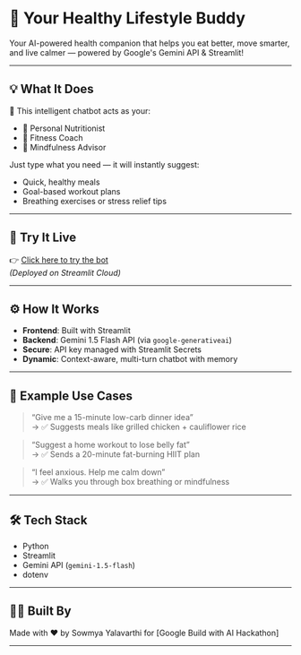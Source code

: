 # 🍏 Your Healthy Lifestyle Buddy

Your AI-powered health companion that helps you eat better, move smarter, and live calmer — powered by Google's Gemini API & Streamlit!



---

## 💡 What It Does

🧠 This intelligent chatbot acts as your:

- 🥗 Personal Nutritionist  
- 💪 Fitness Coach  
- 🧘 Mindfulness Advisor  

Just type what you need — it will instantly suggest:

- Quick, healthy meals
- Goal-based workout plans
- Breathing exercises or stress relief tips

---

## 🚀 Try It Live

👉 [Click here to try the bot](https://sowmyayalavarthi-healthy-lifestyle-buddy-app-nn5ejv.streamlit.app/)  
*(Deployed on Streamlit Cloud)*

---

## ⚙️ How It Works

- **Frontend**: Built with Streamlit
- **Backend**: Gemini 1.5 Flash API (via `google-generativeai`)
- **Secure**: API key managed with Streamlit Secrets
- **Dynamic**: Context-aware, multi-turn chatbot with memory

---

## 🧪 Example Use Cases

> “Give me a 15-minute low-carb dinner idea”  
> → ✅ Suggests meals like grilled chicken + cauliflower rice

> “Suggest a home workout to lose belly fat”  
> → ✅ Sends a 20-minute fat-burning HIIT plan

> “I feel anxious. Help me calm down”  
> → ✅ Walks you through box breathing or mindfulness

---

## 🛠️ Tech Stack

- Python
- Streamlit
- Gemini API (`gemini-1.5-flash`)
- dotenv

---

## 👨‍💻 Built By

Made with ❤️ by Sowmya Yalavarthi 
for [Google Build with AI Hackathon]

---
